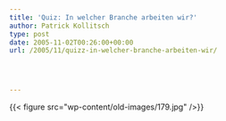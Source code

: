```yaml
---
title: 'Quiz: In welcher Branche arbeiten wir?'
author: Patrick Kollitsch
type: post
date: 2005-11-02T00:26:00+00:00
url: /2005/11/quizz-in-welcher-branche-arbeiten-wir/




---
```

{{< figure src="wp-content/old-images/179.jpg" />}}
